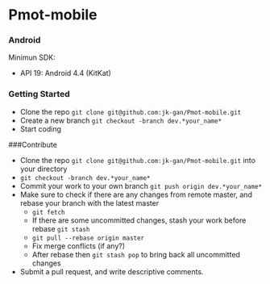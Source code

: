 # Pmot-mobile

### Android

Minimun SDK:

- API 19: Android 4.4 (KitKat)

### Getting Started

- Clone the repo ```git clone git@github.com:jk-gan/Pmot-mobile.git```
- Create a new branch ```git checkout -branch dev.*your_name*```
- Start coding

###Contribute

- Clone the repo ```git clone git@github.com:jk-gan/Pmot-mobile.git``` into your directory
- ```git checkout -branch dev.*your_name*```
- Commit your work to your own branch ```git push origin dev.*your_name*```
- Make sure to check if there are any changes from remote master, and rebase your branch with the latest master
  - ```git fetch```
  - If there are some uncommitted changes, stash your work before rebase ```git stash```
  - ```git pull --rebase origin master```
  - Fix merge conflicts (if any?)
  - After rebase then ```git stash pop``` to bring back all uncommitted changes
- Submit a pull request, and write descriptive comments.
